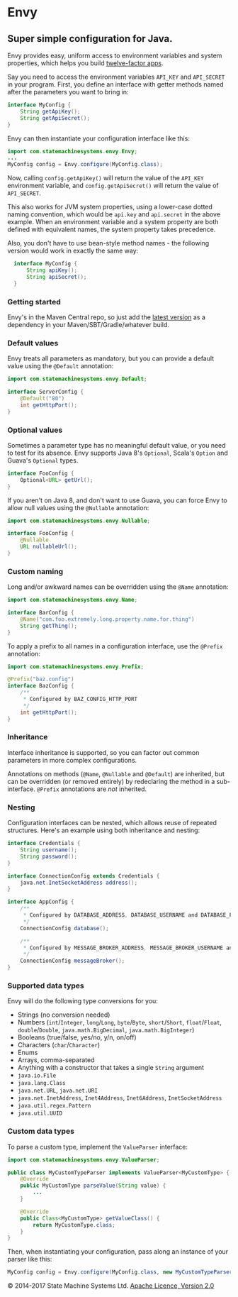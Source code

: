 # Envy

## Super simple configuration for Java.

Envy provides easy, uniform access to environment variables and system properties,
which helps you build [twelve-factor apps](http://www.12factor.net/config).

Say you need to access the environment variables `API_KEY` and `API_SECRET` in your program.
First, you define an interface with getter methods named after the parameters you want to bring in:

```java
interface MyConfig {
    String getApiKey();
    String getApiSecret();
}
```

Envy can then instantiate your configuration interface like this:

```java
import com.statemachinesystems.envy.Envy;
...
MyConfig config = Envy.configure(MyConfig.class);
```

Now, calling `config.getApiKey()` will return the value of the `API_KEY` environment variable, and
`config.getApiSecret()` will return the value of `API_SECRET`.

This also works for JVM system properties, using a lower-case dotted naming convention,
which would be `api.key` and `api.secret` in the above example. When an environment variable and a
system property are both defined with equivalent names, the system property takes precedence.

Also, you don't have to use bean-style method names - the following version would work in exactly the same way:

```java
  interface MyConfig {
      String apiKey();
      String apiSecret();
  }
```

### Getting started

Envy's in the Maven Central repo, so just add the
[latest version](https://search.maven.org/#search%7Cga%7C1%7Cg%3A%22com.statemachinesystems%22%20AND%20a%3A%22envy%22)
as a dependency in your Maven/SBT/Gradle/whatever build.

### Default values

Envy treats all parameters as mandatory, but you can provide a default value using the `@Default` annotation:

```java
import com.statemachinesystems.envy.Default;

interface ServerConfig {
    @Default("80")
    int getHttpPort();
}
```

### Optional values

Sometimes a parameter type has no meaningful default value, or you need to test for its absence.
Envy supports Java 8's `Optional`, Scala's `Option` and Guava's `Optional` types.

```java
interface FooConfig {
    Optional<URL> getUrl();
}
```

If you aren't on Java 8, and don't want to use Guava, you can force Envy to allow null values using
the `@Nullable` annotation:

```java
import com.statemachinesystems.envy.Nullable;

interface FooConfig {
    @Nullable
    URL nullableUrl();
}
```

### Custom naming

Long and/or awkward names can be overridden using the `@Name` annotation:

```java
import com.statemachinesystems.envy.Name;

interface BarConfig {
    @Name("com.foo.extremely.long.property.name.for.thing")
    String getThing();
}
```

To apply a prefix to all names in a configuration interface, use the `@Prefix` annotation:

```java
import com.statemachinesystems.envy.Prefix;

@Prefix("baz.config")
interface BazConfig {
    /**
     * Configured by BAZ_CONFIG_HTTP_PORT
     */
    int getHttpPort();
}
```

### Inheritance

Interface inheritance is supported, so you can factor out common parameters in more complex configurations.

Annotations on methods (`@Name`, `@Nullable` and `@Default`) are inherited,
but can be overridden (or removed entirely) by redeclaring the method in a sub-interface. `@Prefix` annotations
are *not* inherited.


### Nesting

Configuration interfaces can be nested, which allows reuse of repeated structures. Here's an example using both
inheritance and nesting:

```java
interface Credentials {
    String username();
    String password();
}

interface ConnectionConfig extends Credentials {
    java.net.InetSocketAddress address();
}

interface AppConfig {
    /**
     * Configured by DATABASE_ADDRESS, DATABASE_USERNAME and DATABASE_PASSWORD
     */
    ConnectionConfig database();

    /**
     * Configured by MESSAGE_BROKER_ADDRESS, MESSAGE_BROKER_USERNAME and MESSAGE_BROKER_PASSWORD
     */
    ConnectionConfig messageBroker();
}
```

### Supported data types

Envy will do the following type conversions for you:

* Strings (no conversion needed)
* Numbers (`int`/`Integer`, `long`/`Long`, `byte`/`Byte`, `short`/`Short`, `float`/`Float`, `double`/`Double`, `java.math.BigDecimal`, `java.math.BigInteger`)
* Booleans (true/false, yes/no, y/n, on/off)
* Characters (`char`/`Character`)
* Enums
* Arrays, comma-separated
* Anything with a constructor that takes a single `String` argument
* `java.io.File`
* `java.lang.Class`
* `java.net.URL`, `java.net.URI`
* `java.net.InetAddress`, `Inet4Address`, `Inet6Address`, `InetSocketAddress`
* `java.util.regex.Pattern`
* `java.util.UUID`

### Custom data types

To parse a custom type, implement the `ValueParser` interface:

```java
import com.statemachinesystems.envy.ValueParser;

public class MyCustomTypeParser implements ValueParser<MyCustomType> {
    @Override
    public MyCustomType parseValue(String value) {
        ...
    }

    @Override
    public Class<MyCustomType> getValueClass() {
        return MyCustomType.class;
    }
}
```

Then, when instantiating your configuration, pass along an instance of your parser like this:

```java
MyConfig config = Envy.configure(MyConfig.class, new MyCustomTypeParser());
```

&copy; 2014-2017 State Machine Systems Ltd. [Apache Licence, Version 2.0]( http://www.apache.org/licenses/LICENSE-2.0)
